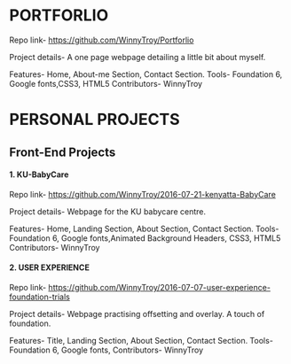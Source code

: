

# PORTFORLIO
         

Repo link-
              https://github.com/WinnyTroy/Portforlio

Project details-
              A one page webpage detailing a little bit about myself.

Features-
          Home, About-me Section, Contact Section.
Tools-
        Foundation 6, Google fonts,CSS3, HTML5
Contributors-
        WinnyTroy


# PERSONAL PROJECTS

## Front-End Projects

#### 1. KU-BabyCare

Repo link-
              https://github.com/WinnyTroy/2016-07-21-kenyatta-BabyCare

Project details-
              Webpage for the KU babycare centre.

Features-
          Home, Landing Section, About Section, Contact Section.
Tools-
        Foundation 6, Google fonts,Animated Background Headers, CSS3, HTML5
Contributors-
        WinnyTroy
        
        
       

#### 2. USER EXPERIENCE
         

Repo link-
              https://github.com/WinnyTroy/2016-07-07-user-experience-foundation-trials

Project details-
              Webpage practising offsetting and overlay. A touch of foundation.

Features-
          Title, Landing Section, About Section, Contact Section.
Tools-
        Foundation 6, Google fonts,
Contributors-
        WinnyTroy
